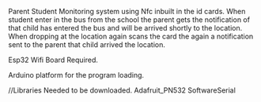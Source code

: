 Parent Student Monitoring system using Nfc inbuilt in the id cards.
When student enter in the bus from the school the parent gets the notification of that child has entered the bus and will be arrived shortly to the location.
When dropping at the location again scans the card the again a notification sent to the parent that child arrived the location.

Esp32 Wifi Board Required.

Arduino platform for the program loading.

//Libraries Needed to be downloaded.
Adafruit_PN532
SoftwareSerial
